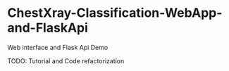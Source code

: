 # ChestXray-Classification-WebApp-and-FlaskApi
Web interface and Flask Api Demo

TODO: Tutorial and Code refactorization
